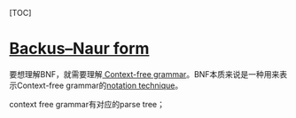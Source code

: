 [TOC]


# [Backus–Naur form](https://en.wikipedia.org/wiki/Backus%E2%80%93Naur_form)
要想理解BNF，就需要理解[
Context-free grammar](https://en.wikipedia.org/wiki/Context-free_grammar)。BNF本质来说是一种用来表示Context-free grammar的[notation technique](https://en.wikipedia.org/wiki/Metasyntax)。

context free grammar有对应的parse tree；



